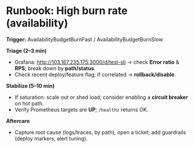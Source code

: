 # Runbook: High burn rate (availability)

**Trigger:** AvailabilityBudgetBurnFast / AvailabilityBudgetBurnSlow

**Triage (2–3 min)**
- Grafana: http://103.167.235.175:3000/d/test-sli → check **Error ratio** & **RPS**; break down by **path/status**.
- Check recent deploy/feature flag; if correlated → **rollback/disable**.

**Stabilize (5–10 min)**
- If saturation: scale out or shed load; consider enabling a **circuit breaker** on hot path.
- Verify Prometheus targets are **UP**; `/healthz` returns OK.

**Aftercare**
- Capture root cause (logs/traces, by path), open a ticket; add guardrails (deploy markers, alert tuning).
